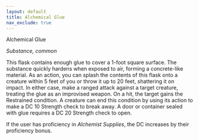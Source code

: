 ```yaml
---
layout: default
title: Alchemical Glue
nav_exclude: true
---
```


Alchemical Glue

*Substance, common*

This flask contains enough glue to cover a 1-foot square surface. The substance quickly hardens when exposed to air, forming a concrete-like material. As an action, you can splash the contents of this flask onto a creature within 5 feet of you or throw it up to 20 feet, shattering it on impact. In either case, make a ranged attack against a target creature, treating the glue as an improvised weapon. On a hit, the target gains the Restrained condition. A creature can end this condition by using its action to make a DC 10 Strength check to break away. A door or container sealed with glue requires a DC 20 Strength check to open.

If the user has proficiency in _Alchemist Supplies_, the DC increases by their proficiency bonus.